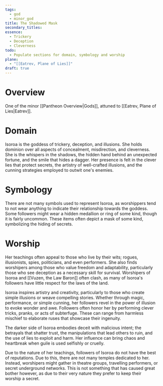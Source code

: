 ```yaml
---
tags:
  - god
  - minor_god
title: The Shadowed Mask
secondary_titles: 
essence:
  - Trickery
  - Deception
  - Cleverness
todo:
  - Populate sections for domain, symbology and worship
plane:
  - "[[Eatrev, Plane of Lies]]"
draft: true
---
```

# Overview
One of the minor [[Pantheon Overview|Gods]], attuned to [[Eatrev, Plane of Lies|Eatrev]].
# Domain
Isoroa is the goddess of trickery, deception, and illusions. She holds dominion over all aspects of concealment, misdirection, and cleverness. She is the whispers in the shadows, the hidden hand behind an unexpected fortune, and the smile that hides a dagger. Her presence is felt in the clever lies that protect secrets, the artistry of well-crafted illusions, and the cunning strategies employed to outwit one's enemies.
# Symbology
There are not many symbols used to represent Isoroa, as worshippers tend to not wear anything to indicate their relationship towards the goddess. Some followers might wear a hidden medallion or ring of some kind, though it is fairly uncommon. These items often depict a mask of some kind, symbolizing the hiding of secrets.
# Worship
Her teachings often appeal to those who live by their wits; rogues, illusionists, spies, politicians, and even performers. She also finds worshipers among those who value freedom and adaptability, particularly those who see deception as a necessary skill for survival. Worshipers of Isoroa and [[Vuzen, the Law Baron]] often clash, as many of Isoroa's followers have little respect for the laws of the land.

Isoroa inspires artistry and creativity, particularly to those who create simple illusions or weave compelling stories. Whether through magic, performance, or simple cunning, her followers revel in the power of illusion to evoke wonder and awe. Followers often honor her by performing clever tricks, pranks, or acts of subterfuge. These can range from harmless mischief to elaborate ruses that showcase their ingenuity.

The darker side of Isoroa embodies deceit with malicious intent; the betrayals that shatter trust, the manipulations that lead others to ruin, and the use of lies to exploit and harm. Her influence can bring chaos and heartbreak when guile is used selfishly or cruelly.

Due to the nature of her teachings, followers of Isoroa do not have the best of reputations. Due to this, there are not many temples dedicated to her. Instead, worshipers might gather in theatre groups, travelling performers, or secret underground networks. This is not something that has caused great bother however, as due to their very nature they prefer to keep their worship a secret.